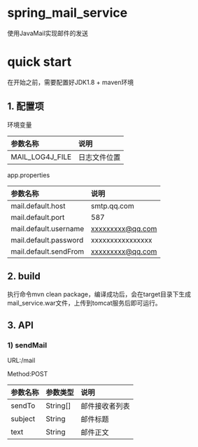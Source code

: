 # spring_mail_service
使用JavaMail实现邮件的发送

# quick start
在开始之前，需要配置好JDK1.8 + maven环境

## 1. 配置项
环境变量

|参数名称|说明|
|:-|:-|
|MAIL_LOG4J_FILE|日志文件位置|

app.properties

|参数名称|说明|
|:-|:-|
|mail.default.host|smtp.qq.com|
|mail.default.port|587|
|mail.default.username|xxxxxxxxx@qq.com|
|mail.default.password|xxxxxxxxxxxxxxxx|
|mail.default.sendFrom|xxxxxxxxx@qq.com|


## 2. build
执行命令mvn clean package，编译成功后，会在target目录下生成mail_service.war文件，上传到tomcat服务后即可运行。

## 3. API
### 1) sendMail
URL:/mail

Method:POST

|参数名称|参数类型|说明|
|:-|:-|:-|
|sendTo|String[]|邮件接收者列表|
|subject|String|邮件标题|
|text|String|邮件正文|
